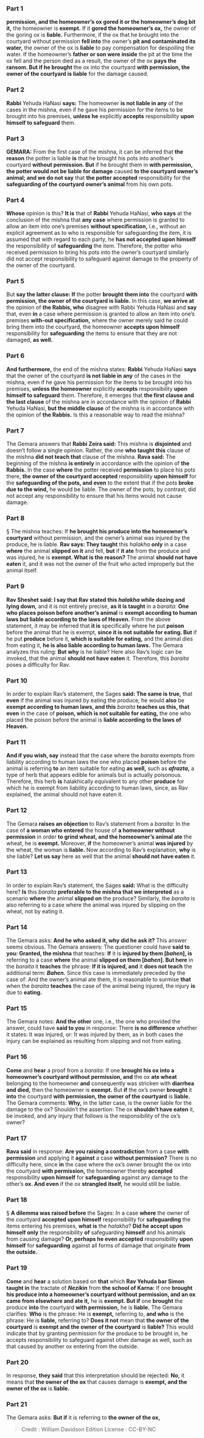 
### Part 1
<b>permission, and the homeowner’s ox gored it or the homeowner’s dog bit it,</b> the homeowner is <b>exempt.</b> If it <b>gored the homeowner’s ox,</b> the owner of the goring ox is <b>liable.</b> Furthermore, if the ox that he brought into the courtyard without permission <b>fell into</b> the owner’s <b>pit and contaminated its water,</b> the owner of the ox is <b>liable</b> to pay compensation for despoiling the water. If the homeowner’s <b>father or son were inside</b> the pit at the time the ox fell and the person died as a result, the owner of the ox <b>pays the ransom. But if he brought</b> the ox into the courtyard <b>with permission, the owner of the courtyard is liable</b> for the damage caused.

### Part 2
<b>Rabbi</b> Yehuda HaNasi <b>says:</b> The homeowner <b>is not liable in any</b> of the cases in the mishna, even if he gave his permission for the items to be brought into his premises, <b>unless he</b> explicitly <b>accepts</b> responsibility <b>upon himself to safeguard</b> them.

### Part 3
<strong>GEMARA:</strong> From the first case of the mishna, it can be inferred that <b>the reason</b> the potter is liable <b>is</b> that he brought his pots into another’s courtyard <b>without permission. But</b> if he brought them in <b>with permission, the potter would not be liable for damage</b> caused <b>to the courtyard owner’s animal; and we do not say</b> that <b>the potter accepted</b> responsibility for the <b>safeguarding of the courtyard owner’s animal</b> from his own pots.

### Part 4
<b>Whose</b> opinion is this? <b>It is</b> that of <b>Rabbi</b> Yehuda HaNasi, <b>who says</b> at the conclusion of the mishna that <b>any case</b> where permission is granted to allow an item into one’s premises <b>without specification,</b> i.e., without an explicit agreement as to who is responsible for safeguarding the item, it is assumed that with regard to each party, he <b>has not accepted upon himself</b> the responsibility of <b>safeguarding</b> the item. Therefore, the potter who received permission to bring his pots into the owner’s courtyard similarly did not accept responsibility to safeguard against damage to the property of the owner of the courtyard.

### Part 5
But <b>say the latter clause: If</b> the potter <b>brought them into</b> the courtyard <b>with permission, the owner of the courtyard is liable.</b> In this case, <b>we arrive at</b> the opinion of <b>the Rabbis, who</b> disagree with Rabbi Yehuda HaNasi and <b>say</b> that, even <b>in</b> a case where permission is granted to allow an item into one’s premises <b>with-out specification,</b> where the owner merely said he could bring them into the courtyard, the homeowner <b>accepts upon himself</b> responsibility for <b>safeguarding</b> the items to ensure that they are not damaged, <b>as well.</b>

### Part 6
<b>And furthermore,</b> the end of the mishna states: <b>Rabbi</b> Yehuda HaNasi <b>says</b> that the owner of the courtyard <b>is not liable in any</b> of the cases in the mishna, even if he gave his permission for the items to be brought into his premises, <b>unless the homeowner</b> explicitly <b>accepts</b> responsibility <b>upon himself to safeguard</b> them. Therefore, it emerges that <b>the first clause and the last clause</b> of the mishna are in accordance with the opinion of <b>Rabbi</b> Yehuda HaNasi, <b>but the middle clause</b> of the mishna is in accordance with the opinion of <b>the Rabbis.</b> Is this a reasonable way to read the mishna?

### Part 7
The Gemara answers that <b>Rabbi Zeira said:</b> This mishna is <b>disjointed</b> and doesn’t follow a single opinion. Rather, the one <b>who taught this</b> clause of the mishna <b>did not teach that</b> clause of the mishna. <b>Rava said:</b> The beginning of the mishna <b>is entirely</b> in accordance with the opinion of <b>the Rabbis.</b> In the case <b>where</b> the potter received <b>permission</b> to place his pots there, <b>the owner of the courtyard accepted</b> responsibility <b>upon himself</b> for the <b>safeguarding of the pots, and even</b> to the extent that if the pots <b>broke due to the wind,</b> he would be liable. The owner of the pots, by contrast, did not accept any responsibility to ensure that his items would not cause damage.

### Part 8
§ The mishna teaches: If <b>he brought his produce into the homeowner’s courtyard</b> without permission, and the owner’s animal was injured by the produce, he is liable. <b>Rav says: They taught</b> this <i>halakha</i> <b>only</b> in a case <b>where</b> the animal <b>slipped on it</b> and fell, <b>but</b> if <b>it ate</b> from the produce and was injured, he is <b>exempt. What is the reason?</b> The animal <b>should not have eaten</b> it, and it was not the owner of the fruit who acted improperly but the animal itself.

### Part 9
<b>Rav Sheshet said: I say that Rav stated this <i>halakha</i> while dozing and lying down,</b> and it is not entirely precise, <b>as it is taught</b> in a <i>baraita</i>: <b>One who places poison before another’s animal</b> is <b>exempt according to human laws but liable according to the laws of Heaven.</b> From the above statement, it may be inferred that <b>it is</b> specifically where he put <b>poison</b> before the animal that he is exempt, <b>since it is not suitable for eating. But</b> if he put <b>produce</b> before it, <b>which is suitable for eating,</b> and the animal dies from eating it, <b>he is also liable according to human laws.</b> The Gemara analyzes this ruling: <b>But why</b> is he liable? Here also Rav’s logic can be invoked, that the animal <b>should not have eaten</b> it. Therefore, this <i>baraita</i> poses a difficulty for Rav.

### Part 10
In order to explain Rav’s statement, the Sages <b>said: The same is true,</b> that <b>even</b> if the animal was injured by eating the produce, he would <b>also</b> be <b>exempt according to human laws, and this</b> <i>baraita</i> <b>teaches us this, that even</b> in the case of <b>poison, which is not suitable for eating,</b> the one who placed the poison before the animal is <b>liable according to the laws of Heaven.</b>

### Part 11
<b>And if you wish, say</b> instead that the case where the <i>baraita</i> exempts from liability according to human laws the one who placed <b>poison</b> before the animal is referring <b>to</b> an item suitable for eating <b>as well,</b> such as <b><i>afrazta</i>,</b> a type of herb that appears edible for animals but is actually poisonous. Therefore, this herb <b>is</b> halakhically equivalent to any other <b>produce</b> for which he is exempt from liability according to human laws, since, as Rav explained, the animal should not have eaten it.

### Part 12
The Gemara <b>raises an objection</b> to Rav’s statement from a <i>baraita</i>: In the case of <b>a woman who entered</b> the house of <b>a homeowner without permission</b> in order <b>to grind wheat, and the homeowner’s animal ate</b> the wheat, he is <b>exempt.</b> Moreover, <b>if</b> the homeowner’s animal <b>was injured</b> by the wheat, the woman is <b>liable.</b> Now according to Rav’s explanation, <b>why</b> is she liable? <b>Let us say</b> here as well that the animal <b>should not have eaten</b> it.

### Part 13
In order to explain Rav’s statement, the Sages <b>said:</b> What is the difficulty here? <b>Is</b> this <i>baraita</i> <b>preferable to the mishna that we interpreted</b> as a scenario <b>where</b> the animal <b>slipped on</b> the produce? Similarly, the <i>baraita</i> is also referring to a case where the animal was injured by slipping on the wheat, not by eating it.

### Part 14
The Gemara asks: <b>And he who asked it, why did he ask it?</b> This answer seems obvious. The Gemara answers: The questioner could have <b>said to you: Granted, the mishna</b> that teaches: <b>If</b> it is <b>injured by them [<i>bahen</i>], is</b> referring to a case <b>where</b> the animal <b>slipped on them [<i>bahen</i>]. But here</b> in the <i>baraita</i> it <b>teaches</b> the phrase: <b>If it is injured, and</b> it <b>does not teach</b> the additional term: <b><i>Bahen</i>.</b> Since this case is immediately preceded by the case of: And the owner’s animal ate them, it is reasonable to surmise <b>that</b> when the <i>baraita</i> <b>teaches</b> the case of the animal being injured, the injury <b>is</b> due to <b>eating.</b>

### Part 15
The Gemara notes: <b>And the other</b> one, i.e., the one who provided the answer, could have <b>said to you</b> in response: There <b>is no difference</b> whether it states: It was injured, or: It was injured by them, as in both cases the injury can be explained as resulting from slipping and not from eating.

### Part 16
<b>Come</b> and <b>hear</b> a proof from a <i>baraita</i>: If one <b>brought his ox into a homeowner’s courtyard without permission, and</b> the ox <b>ate wheat</b> belonging to the homeowner <b>and</b> consequently was stricken with <b>diarrhea and died,</b> then the homeowner is <b>exempt.</b> But <b>if</b> the ox’s owner <b>brought</b> it <b>into</b> the courtyard <b>with permission, the owner of the courtyard</b> is <b>liable.</b> The Gemara comments: <b>Why,</b> in the latter case, is the owner liable for the damage to the ox? Shouldn’t the assertion: The ox <b>shouldn’t have eaten</b> it, be invoked, and any injury that follows is the responsibility of the ox’s owner?

### Part 17
<b>Rava said</b> in response: <b>Are you raising a contradiction</b> from a case <b>with permission</b> and applying it <b>against</b> a case <b>without permission?</b> There is no difficulty here, since <b>in</b> the case where the ox’s owner brought the ox into the courtyard <b>with permission,</b> the homeowner thereby <b>accepted</b> responsibility <b>upon himself</b> for <b>safeguarding</b> against any damage to the other’s <b>ox. And even</b> if the ox <b>strangled itself,</b> he would still be liable.

### Part 18
§ <b>A dilemma was raised before</b> the Sages: In a case <b>where</b> the owner of the courtyard <b>accepted upon himself</b> responsibility for <b>safeguarding</b> the items entering his premises, <b>what is</b> the <i>halakha</i>? <b>Did he accept upon himself only</b> the responsibility <b>of</b> safeguarding <b>himself</b> and his animals from causing damage? <b>Or, perhaps he even accepted</b> responsibility <b>upon himself</b> for <b>safeguarding</b> against all forms of damage that originate <b>from the outside.</b>

### Part 19
<b>Come</b> and <b>hear</b> a solution based on <b>that</b> which <b>Rav Yehuda bar Simon taught in</b> the tractate of <b><i>Nezikin</i></b> from <b>the school of Karna:</b> If one <b>brought his produce into a homeowner’s courtyard without permission, and an ox came from elsewhere and ate it,</b> he is <b>exempt. But if</b> one <b>brought</b> the produce <b>into</b> the courtyard <b>with permission,</b> he is <b>liable.</b> The Gemara clarifies: <b>Who</b> is the phrase: He is <b>exempt,</b> referring to, <b>and who</b> is the phrase: He is <b>liable,</b> referring to? <b>Does it not</b> mean that <b>the owner of the courtyard</b> is <b>exempt and the owner of the courtyard</b> is <b>liable?</b> This would indicate that by granting permission for the produce to be brought in, he accepts responsibility to safeguard against other damage as well, such as that caused by another ox entering from the outside.

### Part 20
In response, <b>they said</b> that this interpretation should be rejected: <b>No,</b> it means that <b>the owner of the ox</b> that causes damage is <b>exempt, and the owner of the ox</b> is <b>liable.</b>

### Part 21
The Gemara asks: <b>But if</b> it is referring to <b>the owner of the ox,</b>

>Credit : William Davidson Edition
>License : CC-BY-NC